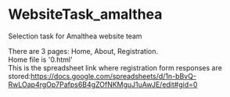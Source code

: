 # WebsiteTask_amalthea
Selection task for Amalthea website team

There are 3 pages: Home, About, Registration.<br>
Home file is '0.html'<br>
This is the spreadsheet link where registration form responses are stored:https://docs.google.com/spreadsheets/d/1n-bBvQ-RwLOap4rgOp7Pafps6B4gZOfNKMguJ1uAwJE/edit#gid=0
